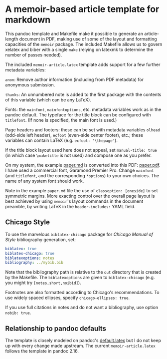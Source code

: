 # A memoir-based article template for markdown

This pandoc template and Makefile make it possible to generate an article-length document in PDF, making use of some of the layout and formatting capacities of the `memoir` package. The included Makefile allows us to govern xelatex and biber with a single `make` (relying on latexmk to determine the number of passes needed).

The included `memoir-article.latex` template adds support for a few further metadata variables:

`anon`: Remove author information (including from PDF metadata) for anonymous submission.

`thanks`: An unnumbered note is added to the first package with the contents of this variable (which can be any LaTeX).

Fonts: the `mainfont`, `mainfontoptions`, etc. metadata variables work as in the pandoc default. The typeface for the title block can be configured with `titlefont`. (If none is specified, the main font is used.)

Page headers and footers: these can be set with metadata variables `olhead` (odd-side left header), `ecfoot` (even-side center footer), etc.; these variables can contain LaTeX (e.g. `ecfoot: '\thepage'`).

If the title block layout used here does not appeal, set `manual-title: true` (in which case `\maketitle` is not used) and compose one as you prefer.

On my system, the example [paper.md](paper.md) is converted into this PDF: [paper.pdf](http://andrewgoldstone.com/memarticle/paper.pdf). I have used a commercial font, Garamond Premier Pro. Change `mainfont` (and `titlefont`, and the corresponding `*options`) to your own choices. The name of any system font should work.

Note in the example `paper.md` file the use of `classoption: [oneside]` to set symmetric margins. More exacting control over the overall page layout is best achieved by using `memoir`'s layout commands in the document preamble, by writing LaTeX in the `header-includes:` YAML field.

## Chicago Style

To use the marvelous `biblatex-chicago` package for *Chicago Manual of Style* bibliography generation, set:

```yaml
biblatex: true
biblatex-chicago: true
biblatexoptions: notes
bibliography: ../mybib.bib
```

Note that the bibliography path is relative to the `out` directory that is created by the Makefile. The `biblatexoptions` are given to `biblatex-chicago` (e.g. you might try `[notes,short,noibid]`).

Footnotes are also formatted according to Chicago's recommendations. To use widely spaced ellipses, specify `chicago-ellipses: true`.

If you use full citations in notes and do not want a bibliography, use option `nobib: true`.

## Relationship to pandoc defaults

The template is closely modeled on pandoc's [default.latex](https://github.com/jgm/pandoc/blob/master/data/templates/default.latex) but I do not keep up with every change made upstream. The current `memoir-article.latex` follows the template in pandoc 2.16.
